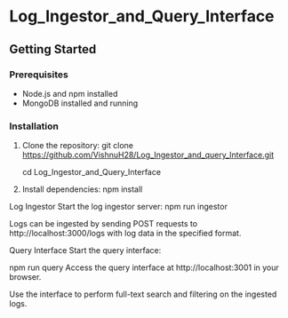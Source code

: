 # Log_Ingestor_and_Query_Interface

## Getting Started

### Prerequisites

- Node.js and npm installed
- MongoDB installed and running

### Installation

1. Clone the repository:
   git clone https://github.com/VishnuH28/Log_Ingestor_and_query_Interface.git

   cd Log_Ingestor_and_Query_Interface

3. Install dependencies:
   npm install

Log Ingestor
Start the log ingestor server:
npm run ingestor

Logs can be ingested by sending POST requests to http://localhost:3000/logs with log data in the specified format.

Query Interface
Start the query interface:

npm run query
Access the query interface at http://localhost:3001 in your browser.

Use the interface to perform full-text search and filtering on the ingested logs.
